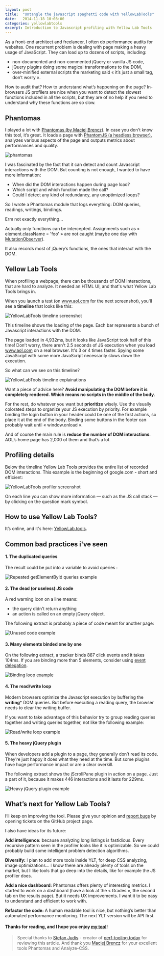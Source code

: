 ```yaml
---
layout: post
title:  "Untangle the javascript spaghetti code with YellowLabTools"
date:   2014-11-18 10:03:00
categories: yellowlabtools
excerpt: Introduction to Javascript profiling with Yellow Lab Tools
---
```


As a front-end architect and freelancer, I often do performance audits for websites. One recurrent problem is dealing with page making a heavy usage of JavaScript. They can load up to dozens of scripts, including:

 - non-documented and non-commented jQuery or vanilla JS code,
 - jQuery plugins doing some magical transformations to the DOM,
 - over-minified external scripts the marketing said « it’s just a small tag, don’t worry ».

How to audit that? How to understand what’s happening on the page? In-browsers JS profilers are nice when you want to detect the slowest functions included in all the scripts, but they are of no help if you need to understand why these functions are so slow.



Phantomas
---------

I played a lot with <a target="_blank" href="https://github.com/macbre/phantomas">Phantomas (by Maciej Brencz)</a>. In case you don't know this tool, it’s great. It loads a page with <a target="_blank" href="http://phantomjs.org/">PhantomJS (a headless browser)</a>, analyzes various aspects of the page and outputs metrics about performances and quality.

![phantomas](/assets/phantomas.jpg)

I was fascinated by the fact that it can detect and count Javascript interactions with the DOM. But counting is not enough, I wanted to have more information: 

 - When did the DOM interactions happen during page load?
 - Which script and which function made the call?
 - Could I detect any kind of redundancy, any unoptimized loops?

So I wrote a Phantomas module that logs everything: DOM queries, readings, writings, bindings. 

Erm not exactly everything… 

Actually only functions can be intercepted. Assignments such as « element.className = 'foo' » are not caught (maybe one day with <a target="_blank" href="https://developer.mozilla.org/en-US/docs/Web/API/MutationObserver">MutationObserver</a>).

It also records most of jQuery’s functions, the ones that interact with the DOM.


Yellow Lab Tools
----------------

When profiling a webpage, there can be thousands of DOM interactions, that are hard to analyze. It needed an HTML UI, and that's what Yellow Lab Tools brings in.


When you launch a test (on www.aol.com for the next screenshot), you'll see a **timeline** that looks like this:

![YellowLabTools timeline screenshot](/assets/YLTtimeline1.jpg)

This timeline shows the loading of the page. Each bar represents a bunch of Javascript interactions with the DOM.

The page loaded in 4,932ms, but it looks like JavaScript took half of this time! Don’t worry, there aren't 2.5 seconds of JS execution when you load www.aol.com on a real browser. It's 3 or 4 times faster. Spying some JavaScript with some more JavaScript necessarily slows down the execution.

So what can we see on this timeline?

![YellowLabTools timeline explainations](/assets/YLTtimeline2.jpg)

Want a piece of advice here? **Avoid manipulating the DOM before it is completely rendered. Which means no scripts in the middle of the body**.

For the rest, do whatever you want but **prioritize** wisely. Use the visually colorated steps to organize your JS execution by priority. For example binding the login button in your header could be one of the first actions, so place it at the end of the body. Binding some buttons in the footer can probably wait until « window.onload ».

And of course the main rule is **reduce the number of DOM interactions**. AOL’s home page has 2,000 of them and that’s a lot.



Profiling details
-----------------

Below the timeline Yellow Lab Tools provides the entire list of recorded DOM interactions. This example is the beginning of google.com - short and efficient:

![YellowLabTools profiler screenshot](/assets/YLTprofiler1.jpg)

On each line you can show more information — such as the JS call stack — by clicking on the question mark symbol.



How to use Yellow Lab Tools?
----------------------------

It’s online, and it's here: <a target="_blank" href="http://yellowlab.tools">YellowLab.tools</a>.



Common bad practices i've seen
---------------------------------

#### 1. The duplicated queries

The result could be put into a variable to avoid queries :

![Repeated getElementById queries example](/assets/YLTprofiler2.jpg)


#### 2. The dead (or useless) JS code

A red warning icon on a line means:

 - the query didn't return anything
 - an action is called on an empty jQuery object.

The following extract is probably a piece of code meant for another page:

![Unused code example](/assets/YLTprofiler3.jpg)


#### 3. Many elements binded one by one

On the following extract, a tracker binds 887 click events and it takes 104ms. If you are binding more than 5 elements, consider using <a target="_blank" href="http://davidwalsh.name/event-delegate">event delegation</a>.

![Binding loop example](/assets/YLTprofiler4.jpg)


#### 4. The read/write loop

Modern browsers optimize the Javascript execution by buffering the **writing*** DOM queries. But before executing a reading query, the browser needs to clear the writing buffer.

If you want to take advantage of this behavior try to group reading queries together and writing queries together, not like the following example:

![Read/write loop example](/assets/YLTprofiler5.jpg)


#### 5. The heavy jQuery plugin

When developers add a plugin to a page, they generally don’t read its code. They’re just happy it does what they need at the time. But some plugins have huge performance impact or are a clear overkill.

The following extract shows the jScrollPane plugin in action on a page. Just a part of it, because it makes 446 interactions and it lasts for 229ms.

![Heavy jQuery plugin example](/assets/YLTprofiler6.jpg)



What’s next for Yellow Lab Tools?
---------------------------------

I’ll keep on improving the tool. Please give your opinion and <a target="_blank" href="https://github.com/gmetais/YellowLabTools/issues">report bugs</a> by opening tickets on the GitHub project page.

I also have ideas for its future:

**Add intelligence:** because analyzing long listings is fastidious. Every recursive pattern seen in the profiler looks like it is optimizable. So we could probably build some intelligent problem detection algorithms.

**Diversify:** I plan to add more tools inside YLT, for deep CSS analyzing, image optimizations... I know there are already plenty of tools on the market, but I like tools that go deep into the details, like for example the JS profiler does.

**Add a nice dashboard:** Phantomas offers plenty of interesting metrics. I started to work on a dashboard (have a look at the « Grades », the second tab on the results page). But it needs UX improvements. I want it to be easy to understand and efficient to work with.

**Refactor the code:** A human readable tool is nice, but nothing’s better than automated performance monitoring. The next YLT version will be API first.




#### Thanks for reading, and I hope you enjoy <a target="_blank" href="http://yellowlab.tools">my tool</a>!

> Special thanks to <a target="_blank" href="https://twitter.com/stefanjudis">Stefan Judis</a> - creator of <a target="_blank" href="http://perf-tooling.today/">perf-tooling.today</a> for reviewing this article. And thank you <a target="_blank" href="https://github.com/macbre">Maciej Brencz</a> for your excellent tools Phantomas and Analyze-CSS.
